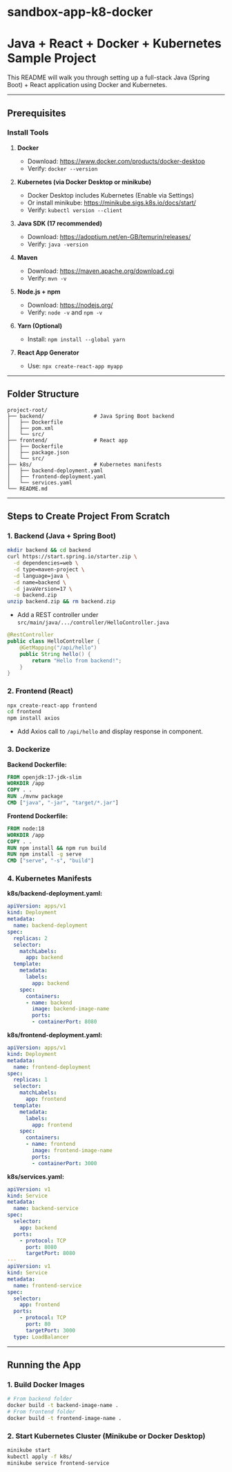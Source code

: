 # sandbox-app-k8-docker

# Java + React + Docker + Kubernetes Sample Project

This README will walk you through setting up a full-stack Java (Spring Boot) + React application using Docker and Kubernetes.

---

## Prerequisites

### Install Tools
1. **Docker**
   - Download: https://www.docker.com/products/docker-desktop
   - Verify: `docker --version`

2. **Kubernetes (via Docker Desktop or minikube)**
   - Docker Desktop includes Kubernetes (Enable via Settings)
   - Or install minikube: https://minikube.sigs.k8s.io/docs/start/
   - Verify: `kubectl version --client`

3. **Java SDK (17 recommended)**
   - Download: https://adoptium.net/en-GB/temurin/releases/
   - Verify: `java -version`

4. **Maven**
   - Download: https://maven.apache.org/download.cgi
   - Verify: `mvn -v`

5. **Node.js + npm**
   - Download: https://nodejs.org/
   - Verify: `node -v` and `npm -v`

6. **Yarn (Optional)**
   - Install: `npm install --global yarn`

7. **React App Generator**
   - Use: `npx create-react-app myapp`

---

## Folder Structure

```
project-root/
├── backend/                # Java Spring Boot backend
│   ├── Dockerfile
│   ├── pom.xml
│   └── src/
├── frontend/               # React app
│   ├── Dockerfile
│   ├── package.json
│   └── src/
├── k8s/                    # Kubernetes manifests
│   ├── backend-deployment.yaml
│   ├── frontend-deployment.yaml
│   └── services.yaml
└── README.md
```

---

## Steps to Create Project From Scratch

### 1. Backend (Java + Spring Boot)
```bash
mkdir backend && cd backend
curl https://start.spring.io/starter.zip \
  -d dependencies=web \
  -d type=maven-project \
  -d language=java \
  -d name=backend \
  -d javaVersion=17 \
  -o backend.zip
unzip backend.zip && rm backend.zip
```
- Add a REST controller under `src/main/java/.../controller/HelloController.java`
```java
@RestController
public class HelloController {
    @GetMapping("/api/hello")
    public String hello() {
        return "Hello from backend!";
    }
}
```

### 2. Frontend (React)
```bash
npx create-react-app frontend
cd frontend
npm install axios
```
- Add Axios call to `/api/hello` and display response in component.

### 3. Dockerize
**Backend Dockerfile:**
```Dockerfile
FROM openjdk:17-jdk-slim
WORKDIR /app
COPY . .
RUN ./mvnw package
CMD ["java", "-jar", "target/*.jar"]
```

**Frontend Dockerfile:**
```Dockerfile
FROM node:18
WORKDIR /app
COPY . .
RUN npm install && npm run build
RUN npm install -g serve
CMD ["serve", "-s", "build"]
```

### 4. Kubernetes Manifests
**k8s/backend-deployment.yaml:**
```yaml
apiVersion: apps/v1
kind: Deployment
metadata:
  name: backend-deployment
spec:
  replicas: 2
  selector:
    matchLabels:
      app: backend
  template:
    metadata:
      labels:
        app: backend
    spec:
      containers:
      - name: backend
        image: backend-image-name
        ports:
        - containerPort: 8080
```

**k8s/frontend-deployment.yaml:**
```yaml
apiVersion: apps/v1
kind: Deployment
metadata:
  name: frontend-deployment
spec:
  replicas: 1
  selector:
    matchLabels:
      app: frontend
  template:
    metadata:
      labels:
        app: frontend
    spec:
      containers:
      - name: frontend
        image: frontend-image-name
        ports:
        - containerPort: 3000
```

**k8s/services.yaml:**
```yaml
apiVersion: v1
kind: Service
metadata:
  name: backend-service
spec:
  selector:
    app: backend
  ports:
    - protocol: TCP
      port: 8080
      targetPort: 8080
---
apiVersion: v1
kind: Service
metadata:
  name: frontend-service
spec:
  selector:
    app: frontend
  ports:
    - protocol: TCP
      port: 80
      targetPort: 3000
  type: LoadBalancer
```

---

## Running the App

### 1. Build Docker Images
```bash
# From backend folder
docker build -t backend-image-name .
# From frontend folder
docker build -t frontend-image-name .
```

### 2. Start Kubernetes Cluster (Minikube or Docker Desktop)
```bash
minikube start
kubectl apply -f k8s/
minikube service frontend-service
```


